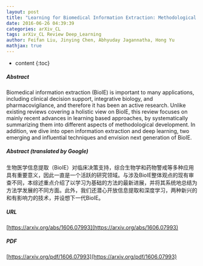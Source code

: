 ```yaml
---
layout: post
title: "Learning for Biomedical Information Extraction: Methodological Review of Recent Advances"
date: 2016-06-26 04:39:39
categories: arXiv_CL
tags: arXiv_CL Review Deep_Learning
author: Feifan Liu, Jinying Chen, Abhyuday Jagannatha, Hong Yu
mathjax: true
---
```


* content
{:toc}

##### Abstract
Biomedical information extraction (BioIE) is important to many applications, including clinical decision support, integrative biology, and pharmacovigilance, and therefore it has been an active research. Unlike existing reviews covering a holistic view on BioIE, this review focuses on mainly recent advances in learning based approaches, by systematically summarizing them into different aspects of methodological development. In addition, we dive into open information extraction and deep learning, two emerging and influential techniques and envision next generation of BioIE.

##### Abstract (translated by Google)
生物医学信息提取（BioIE）对临床决策支持，综合生物学和药物警戒等多种应用具有重要意义，因此一直是一个活跃的研究领域。与涉及BioIE整体观点的现有审查不同，本综述重点介绍了以学习为基础的方法的最新进展，并将其系统地总结为方法学发展的不同方面。此外，我们还潜心开放信息提取和深度学习，两种新兴的和有影响力的技术，并设想下一代BioIE。

##### URL
[https://arxiv.org/abs/1606.07993](https://arxiv.org/abs/1606.07993)

##### PDF
[https://arxiv.org/pdf/1606.07993](https://arxiv.org/pdf/1606.07993)


